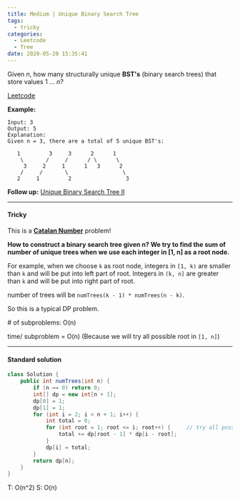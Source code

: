 ```yaml
---
title: Medium | Unique Binary Search Tree
tags:
  - tricky
categories:
  - Leetcode
  - Tree
date: 2020-05-20 15:35:41
---
```


Given *n*, how many structurally unique **BST's** (binary search trees) that store values 1 ... *n*?

[Leetcode](https://leetcode.com/problems/unique-binary-search-trees/)

<!--more-->

**Example:**

```
Input: 3
Output: 5
Explanation:
Given n = 3, there are a total of 5 unique BST's:

   1         3     3      2      1
    \       /     /      / \      \
     3     2     1      1   3      2
    /     /       \                 \
   2     1         2                 3
```

**Follow up:** [Unique Binary Search Tree II](https://leetcode.com/problems/unique-binary-search-trees-ii/)

---

#### Tricky 

This is a **[Catalan Number](https://www.cnblogs.com/Morning-Glory/p/11747744.html)** problem! 

**How to construct a binary search tree given n? We try to find the sum of number of unique trees when we use each integer in [1, n] as a root node.**

For example, when we choose `k` as root node, integers in `[1, k)` are smaller than `k` and will be put into left part of root. Integers in `(k, n]` are greater than `k` and will be put into right part of root.

number of trees will be `numTrees(k - 1) * numTrees(n - k)`.

So this is a typical DP problem.

\# of subproblems: O(n)

time/ subproblem = O(n)     (Because we will try all possible root in `[1, n]`)

---

#### Standard solution  

```java
class Solution {
    public int numTrees(int n) {
        if (n == 0) return 0;
        int[] dp = new int[n + 1];
        dp[0] = 1;
        dp[1] = 1;
        for (int i = 2; i < n + 1; i++) {
            int total = 0;
            for (int root = 1; root <= i; root++) {     // try all possible root
                total += dp[root - 1] * dp[i - root];
            }
            dp[i] = total;
        }
        return dp[n];
    }
} 
```

T: O(n^2)			S: O(n)

